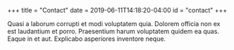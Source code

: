 +++
title = "Contact"
date = 2019-06-11T14:18:20-04:00
id = "contact"
+++

Quasi a laborum corrupti et modi voluptatem quia. Dolorem officia non ex est laudantium et porro. Praesentium harum voluptatem quidem ea quas. Eaque in et aut. Explicabo asperiores inventore neque.

